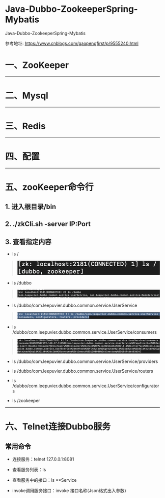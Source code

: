# Java-Dubbo-ZookeeperSpring-Mybatis
Java-Dubbo-ZookeeperSpring-Mybatis

参考地址: <u> https://www.cnblogs.com/gaopengfirst/p/9555240.html </u>

# 一、ZooKeeper

- - -

# 二、Mysql

- - -

# 三、Redis

- - -

# 四、配置

- - -

# 五、zooKeeper命令行

## 1. 进入根目录/bin 
    
## 2. ./zkCli.sh -server IP:Port
    
## 3. 查看指定内容

- ls /
 
>![终端展示](./dubbo-client/images/zk_ls.png)
    
- ls /dubbo
   
>![终端展示](./dubbo-client/images/zk_ls_dubbo_.png)

- ls /dubbo/com.leepuvier.dubbo.common.service.UserService
   
>![终端展示](./dubbo-client/images/zk_ls_dubbo_service.png)  

- ls /dubbo/com.leepuvier.dubbo.common.service.UserService/consumers
    
>![终端展示](./dubbo-client/images/zk_ls_dubbo_service_consumer.png) 
  
- ls /dubbo/com.leepuvier.dubbo.common.service.UserService/providers
       
- ls /dubbo/com.leepuvier.dubbo.common.service.UserService/routers
       
- ls /dubbo/com.leepuvier.dubbo.common.service.UserService/configurators
   
- ls /zookeeper
    
- - -

# 六、Telnet连接Dubbo服务

## 常用命令

- 连接服务：telnet 127.0.0.1:8081

- 查看服务列表：ls

- 查看服务中的接口：ls **Service

- invoke调用服务接口：invoke 接口名称(Json格式出入参数)